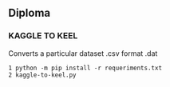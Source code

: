 ## Diploma

### KAGGLE TO KEEL

Converts a particular dataset .csv format .dat

```
1 python -m pip install -r requeriments.txt
2 kaggle-to-keel.py
```